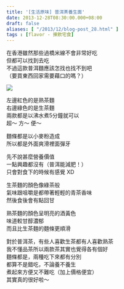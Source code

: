 ```yaml
---
title: '[生活原味] 普洱茶養生面'
date: 2013-12-28T08:30:00.000+08:00
draft: false
aliases: [ "/2013/12/blog-post_28.html" ]
tags : [flavor - 揀飲宅食]
---
```


在香港雖然那些過橋米線不會非常好吃  
但都可以找到去吃  
不過這款普洱麵應該怎找也找不到吧  
（要買東西回家需要藉口的嗎？）  

[![](https://2.bp.blogspot.com/-TWS0ievXdUc/XCiGhnoAglI/AAAAAAAADMQ/f7KSnvuHGTIjqn6mNg1wRRD8AJNSkGBagCLcBGAs/s640/46.jpg)](https://2.bp.blogspot.com/-TWS0ievXdUc/XCiGhnoAglI/AAAAAAAADMQ/f7KSnvuHGTIjqn6mNg1wRRD8AJNSkGBagCLcBGAs/s1600/46.jpg)

左邊紅色的是熟茶麵  
右邊綠色的是生茶麵  
兩款都是以沸水煮5分鐘就可以  
超～ 方～ 便～  
  
麵條都是以小麥粉造成  
所以都是外面爽滑裡面彈牙  
  
先不說甚麼營養價值  
一點興趣都沒有（普洱能減肥！）  
只會對食下的時候有感覺 XD  
  
生茶麵的顏色像綠茶般  
氣味跟咀嚼是都帶著輕輕的青茶香味  
然後食後會有點回甘  
  
熟茶麵的顏色呈明亮的酒黃色  
味道較甘醇濃郁  
而且比生茶麵的麵條更順滑  
  
  
對於普洱茶，有些人喜歡生茶都有人喜歡熟茶  
我不懂品茶所以兩款茶其實也覺得各有個好  
麵條都是，兩種吃下來都有分別  
都算不是錯吃，不論養不養生  
煮起來方便又不難吃（加上價格便宜）  
其實真的很好啦～